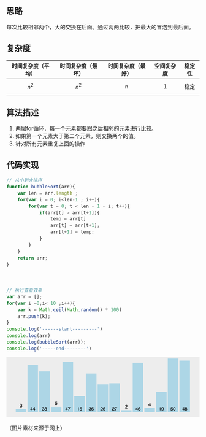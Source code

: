 ## 思路

每次比较相邻两个，大的交换在后面。通过两两比较，把最大的冒泡到最后面。

 

## 复杂度

| 时间复杂度（平均） | 时间复杂度（最坏） | 时间复杂度（最好） | 空间复杂度 | 稳定性 |
| :-------: | :-------: | :-----: | :----------: | :------: |
| $$n^2$$   | $$n^2$$   | n    | 1         | 稳定   |

 

## 算法描述

1. 两层for循环，每一个元素都要跟之后相邻的元素进行比较。
2. 如果第一个元素大于第二个元素，则交换两个的值。
3. 针对所有元素重复上面的操作

 

## 代码实现

```javascript
// 从小到大排序
function bubbleSort(arr){
    var len = arr.length ;
    for(var i = 0; i<len-1 ; i++){
        for(var t = 0; t < len - 1 - i; t++){
            if(arr[t] > arr[t+1]){
                temp = arr[t]
                arr[t] = arr[t+1];
                arr[t+1] = temp;
            }
        }
    }
    return arr;
}
 
 
 
// 执行查看效果
var arr = [];
for(var i =0;i< 10 ;i++){
    var k = Math.ceil(Math.random() * 100)
    arr.push(k);
}
console.log('------start---------')
console.log(arr)
console.log(bubbleSort(arr));
console.log('-----end--------')
```

 

![动图演示](../imgs/algorithm/bubbling.gif)

 （图片素材来源于网上）
